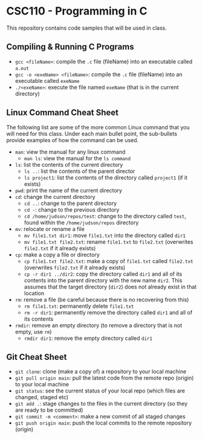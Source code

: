 # CSC110 - Programming in C
This repository contains code samples that will be used in class.

## Compiling  & Running C Programs
- `gcc <fileName>`:  compile the `.c` file (fileName) into an executable called `a.out`
- `gcc -o <exeName> <fileName>`: compile the `.c` file (fileName) into an executable called `exeName`
- `./<exeName>`: execute the file named `exeName` (that is in the current directory)

## Linux Command Cheat Sheet
The following list are some of the more common Linux command that you will need for this class. Under each main bullet point, the sub-bullets provide examples of how the command can be used.
- `man`: view the manual for any linux command
  - `man ls`: view the manual for the `ls command`
- `ls`:  list the contents of the current directory
  - `ls ..`: list the contents of the parent director
  - `ls project1`: list the contents of the directory called `project1` (if it exists)
- `pwd`: print the name of the current directory
- `cd`:  change the current directory
  - `cd ..`: change to the parent directory
  - `cd -`: change to the previous directory
  - `cd /home/judson/repos/test`: change to the directory called `test`, found within the `/home/judson/repos` directory
- `mv`:  relocate or rename a file
  - `mv file1.txt dir1`:  move `file1.txt` into the directory called `dir1`
  - `mv file1.txt file2.txt`: rename `file1.txt` to `file2.txt` (overwrites `file2.txt` if it already exists)
- `cp`:  make a copy a file or directory
  - `cp file1.txt file2.txt`: make a copy of `file1.txt` called `file2.txt` (overwrites `file2.txt` if it already exists)
  - `cp -r dir1 ../dir2`: copy the directory called `dir1` and all of its contents into the parent directory with the new name `dir2`. This assumes that the target directory (`dir2`) does not already exist in that location
- `rm`:  remove a file (be careful because there is no recovering from this)
  - `rm file1.txt`:  permanently delete `file1.txt`
  - `rm -r dir1`: permanently remove the directory called `dir1` and all of its contents
- `rmdir`: remove an empty directory (to remove a directory that is not empty, use `rm`)
  - `rmdir dir1`: remove the empty directory called `dir1`

## Git Cheat Sheet
- `git clone`:  clone (make a copy of) a repository to your local machine
- `git pull origin main`: pull the latest code from the remote repo (origin) to your local machine
- `git status`: see the current status of your local repo (which files are changed, staged etc)
- `git add .`: stage changes to the files in the current directory (so they are ready to be committed)
- `git commit -m <comment>`: make a new commit of all staged changes
- `git push origin main`: push the local commits to the remote repository (origin)
